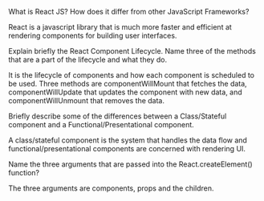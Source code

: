 What is React JS? How does it differ from other JavaScript Frameworks?

React is a javascript library that is much more faster and efficient at rendering components for building user interfaces. 



Explain briefly the React Component Lifecycle. Name three of the methods that are a part of the lifecycle and what they do.

It is the lifecycle of components and how each component is scheduled to be used. Three methods are componentWillMount that fetches the data, componentWillUpdate that updates the component with new data, and componentWillUnmount that removes the data. 



Briefly describe some of the differences between a Class/Stateful component and a Functional/Presentational component.

A class/stateful component is the system that handles the data flow and functional/presentational components are concerned with rendering UI. 



Name the three arguments that are passed into the React.createElement() function?

The three arguments are components, props and the children. 